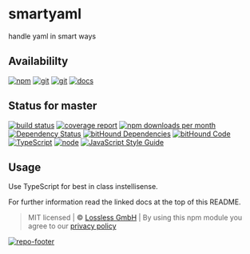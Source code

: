 # smartyaml
handle yaml in smart ways

## Availabililty
[![npm](https://pushrocks.gitlab.io/assets/repo-button-npm.svg)](https://www.npmjs.com/package/smartyaml)
[![git](https://pushrocks.gitlab.io/assets/repo-button-git.svg)](https://GitLab.com/pushrocks/smartyaml)
[![git](https://pushrocks.gitlab.io/assets/repo-button-mirror.svg)](https://github.com/pushrocks/smartyaml)
[![docs](https://pushrocks.gitlab.io/assets/repo-button-docs.svg)](https://pushrocks.gitlab.io/smartyaml/)

## Status for master
[![build status](https://GitLab.com/pushrocks/smartyaml/badges/master/build.svg)](https://GitLab.com/pushrocks/smartyaml/commits/master)
[![coverage report](https://GitLab.com/pushrocks/smartyaml/badges/master/coverage.svg)](https://GitLab.com/pushrocks/smartyaml/commits/master)
[![npm downloads per month](https://img.shields.io/npm/dm/smartyaml.svg)](https://www.npmjs.com/package/smartyaml)
[![Dependency Status](https://david-dm.org/pushrocks/smartyaml.svg)](https://david-dm.org/pushrocks/smartyaml)
[![bitHound Dependencies](https://www.bithound.io/github/pushrocks/smartyaml/badges/dependencies.svg)](https://www.bithound.io/github/pushrocks/smartyaml/master/dependencies/npm)
[![bitHound Code](https://www.bithound.io/github/pushrocks/smartyaml/badges/code.svg)](https://www.bithound.io/github/pushrocks/smartyaml)
[![TypeScript](https://img.shields.io/badge/TypeScript-2.x-blue.svg)](https://nodejs.org/dist/latest-v6.x/docs/api/)
[![node](https://img.shields.io/badge/node->=%206.x.x-blue.svg)](https://nodejs.org/dist/latest-v6.x/docs/api/)
[![JavaScript Style Guide](https://img.shields.io/badge/code%20style-standard-brightgreen.svg)](http://standardjs.com/)

## Usage
Use TypeScript for best in class instellisense.

For further information read the linked docs at the top of this README.

> MIT licensed | **&copy;** [Lossless GmbH](https://lossless.gmbh)
| By using this npm module you agree to our [privacy policy](https://lossless.gmbH/privacy.html)

[![repo-footer](https://pushrocks.gitlab.io/assets/repo-footer.svg)](https://push.rocks)
